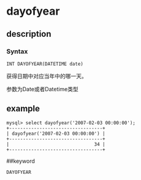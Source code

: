 # dayofyear
## description
### Syntax

`INT DAYOFYEAR(DATETIME date)`


获得日期中对应当年中的哪一天。

参数为Date或者Datetime类型

## example

```
mysql> select dayofyear('2007-02-03 00:00:00');
+----------------------------------+
| dayofyear('2007-02-03 00:00:00') |
+----------------------------------+
|                               34 |
+----------------------------------+
```

##keyword

    DAYOFYEAR
